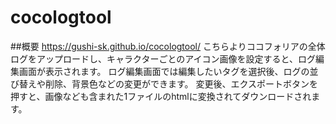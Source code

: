 # cocologtool

##概要
https://gushi-sk.github.io/cocologtool/
こちらよりココフォリアの全体ログをアップロードし、キャラクターごとのアイコン画像を設定すると、ログ編集画面が表示されます。
ログ編集画面では編集したいタグを選択後、ログの並び替えや削除、背景色などの変更ができます。
変更後、エクスポートボタンを押すと、画像なども含まれた1ファイルのhtmlに変換されてダウンロードされます。

